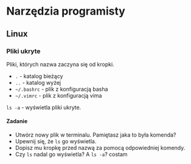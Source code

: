 # Narzędzia programisty

## Linux

### Pliki ukryte

Pliki, których nazwa zaczyna się od kropki.

* `.` - katalog bieżący
* `..` - katalog wyżej
* `~/.bashrc` - plik z konfiguracją basha
* `~/.vimrc` - plik z konfiguracją vima

`ls -a` - wyświetla pliki ukryte.

#### Zadanie

* Utwórz nowy plik w terminalu. Pamiętasz jaka to była komenda?
* Upewnij się, że `ls` go wyświetla.
* Dopisz mu kropkę przed nazwą za pomocą odpowiedniej komendy.
* Czy `ls` nadal go wyświetla? A `ls -a`?
costam
